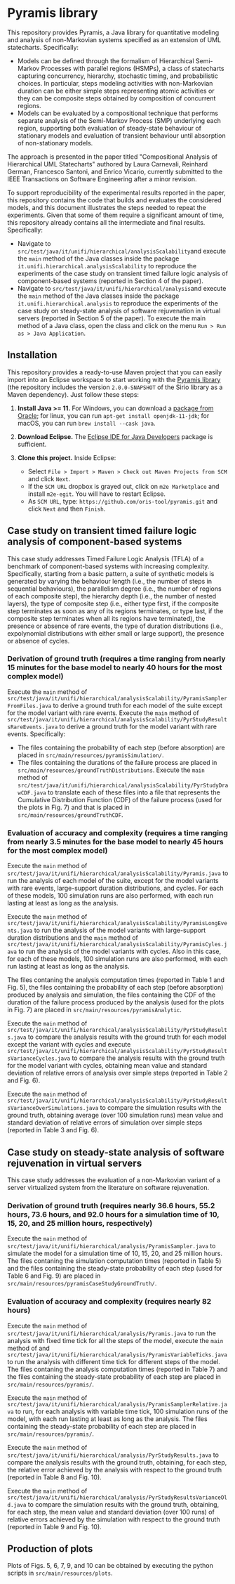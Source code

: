# Pyramis library

This repository provides Pyramis, a Java library for quantitative modeling and analysis of non-Markovian systems specified as an extension of UML statecharts. Specifically: 
- Models can be defined through the formalism of Hierarchical Semi-Markov Processes with parallel regions (HSMPs), a class of statecharts capturing concurrency, hierarchy, stochastic timing, and probabilistic choices. In particular, steps modeling activities with non-Markovian duration can be either simple steps representing atomic activities or they can be composite steps obtained by composition of concurrent regions.  
- Models can be evaluated by a compositional technique that performs separate analysis of the Semi-Markov Process (SMP) underlying each region, supporting both evaluation of steady-state behaviour of stationary models and evaluation of transient behaviour until absorption of non-stationary models. 

The approach is presented in the paper titled "Compositional Analysis of Hierarchical UML Statecharts" authored by Laura Carnevali, Reinhard German, Francesco Santoni, and Enrico Vicario, currently submitted to the IEEE Transactions on Software Engineering after a minor revision. 

To support reproducibility of the experimental results reported in the paper, this repository contains the code that builds and evaluates the considered models, and this document illustrates the steps needed to repeat the experiments. Given that some of them require a significant amount of time, this repository already contains all the intermediate and final results. Specifically:
- Navigate to `src/test/java/it/unifi/hierarchical/analysisScalability`and execute the `main` method of the Java classes inside the package `it.unifi.hierarchical.analysisScalability` to reproduce the experiments of the case study on transient timed failure logic analysis of component-based systems (reported in Section 4 of the paper). 
- Navigate to `src/test/java/it/unifi/hierarchical/analysis`and execute the `main` method of the Java classes inside the package `it.unifi.hierarchical.analysis` to reproduce the experiments of the case study on steady-state analysis of software rejuvenation in virtual servers (reported in Section 5 of the paper). 
To execute the main method of a Java class, open the class and click on the menu `Run > Run as > Java Application`.

## Installation

This repository provides a ready-to-use Maven project that you can easily import into an Eclipse workspace to start working with the [Pyramis library](https://github.com/oris-tool/pyramis) (the repository includes the version `2.0.0-SNAPSHOT` of the Sirio library as a Maven dependency). Just follow these steps:

1. **Install Java >= 11.** For Windows, you can download a [package from Oracle](https://www.oracle.com/java/technologies/downloads/#java11); for linux, you can run `apt-get install openjdk-11-jdk`; for macOS, you can run `brew install --cask java`. 

2. **Download Eclipse.** The [Eclipse IDE for Java Developers](http://www.eclipse.org/downloads/eclipse-packages/) package is sufficient.

3. **Clone this project.** Inside Eclipse:
   - Select `File > Import > Maven > Check out Maven Projects from SCM` and click `Next`.
   - If the `SCM URL` dropbox is grayed out, click on `m2e Marketplace` and install `m2e-egit`. You will have to restart Eclipse.
   - As `SCM URL`, type: `https://github.com/oris-tool/pyramis.git` and click `Next` and then `Finish`.
   

## Case study on transient timed failure logic analysis of component-based systems

This case study addresses Timed Failure Logic Analysis (TFLA) of a benchmark of component-based systems with increasing complexity. Specifically, starting from a basic pattern, a suite of synthetic models is generated by varying the behaviour length (i.e., the number of steps in sequential behaviours), the parallelism degree (i.e., the number of regions of each composite step), the hierarchy depth (i.e., the number of nested layers), the type of composite step (i.e., either type first, if the composite step terminates as soon as any of its regions terminates, or type last, if the composite step terminates when all its regions have terminated), the presence or absence of rare events, the type of duration distributions (i.e., expolynomial distributions with either small or large support), the presence or absence of cycles.

### Derivation of ground truth (requires a time ranging from nearly 15 minutes for the base model to nearly 40 hours for the most complex model)

Execute the `main` method of `src/test/java/it/unifi/hierarchical/analysisScalability/PyramisSamplerFromFiles.java` to derive a ground truth for each model of the suite except for the model variant with rare events. Execute the `main` method of `src/test/java/it/unifi/hierarchical/analysisScalability/PyrStudyResultsRareEvents.java` to derive a ground truth for the model variant with rare events. Specifically: 
- The files containing the probability of each step (before absorption) are placed in `src/main/resources/pyramisSimulation/`.
- The files containing the durations of the failure process are placed in `src/main/resources/groundTruthDistributions`. Execute the `main` method of `src/test/java/it/unifi/hierarchical/analysisScalability/PyrStudyDrawCDF.java` to translate each of these files into a file that represents the Cumulative Distribution Function (CDF) of the failure process (used for the plots in Fig. 7) and that is placed in `src/main/resources/groundTruthCDF`.

### Evaluation of accuracy and complexity (requires a time ranging from nearly 3.5 minutes for the base model to nearly 45 hours for the most complex model)

Execute the `main` method of `src/test/java/it/unifi/hierarchical/analysisScalability/Pyramis.java` to run the analysis of each model of the suite, except for the model variants with rare events, large-support duration distributions, and cycles. For each of these models, 100 simulation runs are also performed, with each run lasting at least as long as the analysis. 

Execute the `main` method of `src/test/java/it/unifi/hierarchical/analysisScalability/PyramisLongEvents.java` to run the analysis of the model variants with large-support duration distributions and the `main` method of `src/test/java/it/unifi/hierarchical/analysisScalability/PyramisCyles.java` to run the analysis of the model variants with cycles. Also in this case, for each of these models, 100 simulation runs are also performed, with each run lasting at least as long as the analysis. 

The files contaning the analysis computation times (reported in Table 1 and Fig. 5), the files containing the probability of each step (before absorption) produced by analysis and simulation, the files containing the CDF of the duration of the failure process produced by the analysis (used for the plots in Fig. 7) are placed in `src/main/resources/pyramisAnalytic`.

Execute the `main` method of `src/test/java/it/unifi/hierarchical/analysisScalability/PyrStudyResults.java` to compare the analysis results with the ground truth for each model except the variant with cycles and execute `src/test/java/it/unifi/hierarchical/analysisScalability/PyrStudyResultsVarianceCycles.java` to compare the analysis results with the ground truth for the model variant with cycles, obtaining mean value and standard deviation of relative errors of analysis over simple steps (reported in Table 2 and Fig. 6). 

Execute the `main` method of `src/test/java/it/unifi/hierarchical/analysisScalability/PyrStudyResultsVarianceOverSimulations.java` to compare the simulation results with the ground truth, obtaining average (over 100 simulation runs) mean value and standard deviation of relative errors of simulation over simple steps (reported in Table 3 and Fig. 6).


## Case study on steady-state analysis of software rejuvenation in virtual servers

This case study addresses the evaluation of a non-Markovian variant of a server virtualized system from the literature on software rejuvenation.

### Derivation of ground truth (requires nearly 36.6 hours, 55.2 hours, 73.6 hours, and 92.0 hours for a simulation time of 10, 15, 20, and 25 million hours, respectively)

Execute the `main` method of `src/test/java/it/unifi/hierarchical/analysis/PyramisSampler.java` to simulate the model for a simulation time of 10, 15, 20, and 25 million hours. The files contaning the simulation computation times (reported in Table 5) and the files containing the steady-state probability of each step (used for Table 6 and Fig. 9) are placed in `src/main/resources/pyramisCaseStudyGroundTruth/`.

### Evaluation of accuracy and complexity (requires nearly 82 hours)

Execute the `main` method of `src/test/java/it/unifi/hierarchical/analysis/Pyramis.java` to run the analysis with fixed time tick for all the steps of the model, execute the `main` method of and `src/test/java/it/unifi/hierarchical/analysis/PyramisVariableTicks.java` to run the analysis with different time tick for different steps of the model. The files contaning the analysis computation times (reported in Table 7) and the files containing the steady-state probability of each step are placed in `src/main/resources/pyramis/`.

Execute the `main` method of `src/test/java/it/unifi/hierarchical/analysis/PyramisSamplerRelative.java` to run, for each analysis with variable time tick, 100 simulation runs of the model, with each run lasting at least as long as the analysis. The files containing the steady-state probability of each step are placed in `src/main/resources/pyramis/`.

Execute the `main` method of `src/test/java/it/unifi/hierarchical/analysis/PyrStudyResults.java` to compare the analysis results with the ground truth, obtaining, for each step, the relative error achieved by the analysis with respect to the ground truth (reported in Table 8 and Fig. 10).

Execute the `main` method of `src/test/java/it/unifi/hierarchical/analysis/PyrStudyResultsVarianceOld.java` to compare the simulation results with the ground truth, obtaining, for each step, the mean value and standard deviation (over 100 runs) of relative errors achieved by the simulation with respect to the ground truth (reported in Table 9 and Fig. 10).

## Production of plots

Plots of Figs. 5, 6, 7, 9, and 10 can be obtained by executing the python scripts in `src/main/resources/plots`.
